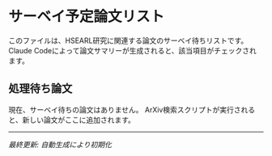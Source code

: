 # サーベイ予定論文リスト

このファイルは、HSEARL研究に関連する論文のサーベイ待ちリストです。
Claude Codeによって論文サマリーが生成されると、該当項目がチェックされます。

## 処理待ち論文

現在、サーベイ待ちの論文はありません。
ArXiv検索スクリプトが実行されると、新しい論文がここに追加されます。

---
*最終更新: 自動生成により初期化*